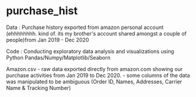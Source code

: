 # purchase_hist
Data : Purchase history exported from amazon personal account 
(ehhhhhhhh. kind of. its my brother's account shared amongst a couple of people)from Jan 2019 - Dec 2020

Code : Conducting exploratory data analysis and visualizations using Python Pandas/Numpy/Matplotlib/Seaborn

Amazon.csv - raw data exported directly from amazon.com showing our purchase activities from Jan 2019 to Dec 2020.
           - some columns of the data was manipulated to be ambiguous (Order ID, Names, Addresses, Carrier Name & Tracking Number)

